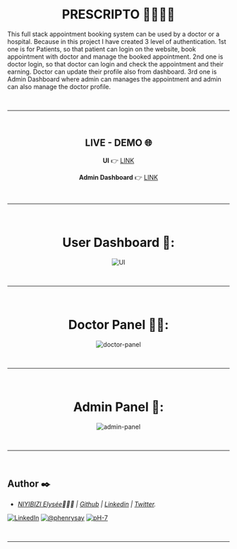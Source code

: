 <div align="center">
  
# PRESCRIPTO 👨‍⚕️🏥🤒
</div>

This full stack appointment booking system can be used by a doctor or a hospital. Because in this project I have created 3 level of authentication. 1st one is for Patients, so that patient can login on the website, book appointment with doctor and manage the booked appointment. 2nd one is doctor login, so that doctor can login and check the appointment and their earning. Doctor can update their profile also from dashboard. 3rd one is Admin Dashboard where admin can manages the appointment and admin can also manage the doctor profile.

<br/><hr/><br/>

<div align="center">

## LIVE - DEMO 🌐
  
**UI** 👉 [LINK](https://prescripto-frontend-lovat.vercel.app)

**Admin Dashboard** 👉 [LINK](https://prescripto-admin-beta.vercel.app)
</div>

<br/><hr/><br/>

<div align="center">

# User Dashboard 👤:
![UI](https://github.com/user-attachments/assets/f953ae81-7cc8-4b6b-8101-c3aa47d0aada)

<br /><hr /><br />

# Doctor Panel 🧑‍⚕️:
![doctor-panel](https://github.com/user-attachments/assets/ed488e0a-a61a-4cb1-b95a-f19b9135f9b2)

<br /><hr /><br />

# Admin Panel 🎯:
![admin-panel](https://github.com/user-attachments/assets/5479b3c0-0663-41ec-9fe2-17434249155c)

</div>

<br /><hr /><br />

## Author :black_nib:
- _[NIYIBIZI Elysée](https://linktr.ee/niyibizi_elysee)👨🏿‍💻 | [Github](https://github.com/elyse502) | [Linkedin](https://www.linkedin.com/in/niyibizi-elys%C3%A9e/) | [Twitter](https://twitter.com/Niyibizi_Elyse)._

<!--I'm [Elysée NIYIBIZI](https://elyseeniyibizi.me/) 👋

A **super passionate** Rwandan **software engineer** 🤗 And a true cheese 🧀 & chocolate 🍫 lover! 😋 You can reach me at _hi {[AT]} elyseeniyibizi [{D0T}] me_ -->

[![LinkedIn](https://img.shields.io/badge/LinkedIn-0077B5?style=for-the-badge&logo=linkedin&logoColor=white)](https://www.linkedin.com/in/niyibizi-elys%C3%A9e/) [![@phenrysay](https://img.shields.io/badge/Twitter-1DA1F2?style=for-the-badge&logo=twitter&logoColor=white)](https://twitter.com/Niyibizi_Elyse) [![pH-7](https://img.shields.io/badge/GitHub-100000?style=for-the-badge&logo=github&logoColor=white)](https://github.com/elyse502)

<br /><hr /><br />





